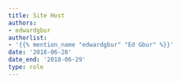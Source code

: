 ```yaml
---
title: Site Host
authors:
- edwardgbur
authorlist:
- '{{% mention_name "edwardgbur" "Ed Gbur" %}}'
date: '2018-06-28'
date_end: '2018-06-29'
type: role
---
```

